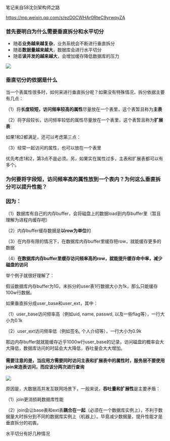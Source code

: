 笔记来自58沈剑架构师之路

https://mp.weixin.qq.com/s/ezD0CWHAr0RteC9yrwqyZA

### 首先要明白为什么需要垂直拆分和水平切分

- 随着**业务越来越复杂**，业务系统会不断进行垂直拆分
- 随着**数据量越来越大**，数据库会进行水平切分
- 随着**读并发的越来越大**，会增加缓存降低数据库的压力

![](https://mmbiz.qpic.cn/mmbiz_png/YrezxckhYOx61W4ylXQwoXTD5aLLbgx68UUdUzuPibT4g1rLt7FFnGLphmq2s9wLExJUE3OahMuMnVZa8lnNibSw/640?wx_fmt=png&tp=webp&wxfrom=5&wx_lazy=1)



### **垂直切分的依据是什么**

当一个表属性很多时，如何来进行垂直拆分呢？如果没有特殊情况，拆分依据主要有几点：

（1）将**长度较短，访问频率较高的属性**尽量放在一个表里，这个表暂且称为**主表**

（2）将字段较长，访问频率较低的属性尽量放在一个表里，这个表暂且称为**扩展表**

如果1和2都满足，还可以考虑第三点：

（3）经常一起访问的属性，也可以放在一个表里

优先考虑1和2，第3点不是必须。另，如果实在属性过多，主表和扩展表都可以有多个。



### 为何要将字段短，访问频率高的属性放到一个表内？为何这么垂直拆分可以提升性能？

### 因为：

（1）数据库有自己的内存buffer，会将磁盘上的数据load到内存buffer里（暂且理解为进程内缓存吧）

（2）内存buffer缓存数据是**以row为单位**的

（3）在内存有限的情况下，在数据库内存buffer里缓存短row，就能缓存更多的数据

（4）**在数据库内存buffer里缓存访问频率高的row，就能提升缓存命中率，减少磁盘的访问**



举个例子就很好理解了：

假设数据库内存buffer为1G，未拆分的user表1行数据大小为1k，那么只能缓存100w行数据。

如果垂直拆分成user_base和user_ext，其中：

（1）user_base访问频率高（例如uid, name, passwd, 以及一些flag等），一行大小为0.1k

（2）user_ext访问频率低（例如签名, 个人介绍等），一行大小为0.9k

那边内存buffer就就能缓存近乎1000w行user_base的记录，访问磁盘的概率会大大降低，数据库访问的时延会大大降低，吞吐量会大大增加。



#### 需要注意的是，当应用方需要同时访问主表和扩展表中的属性时，服务层**不要使用**join来连表访问，而应该分两次进行查询

![](http://mmbiz.qpic.cn/mmbiz_png/YrezxckhYOyyU79QSXViaFGAgCAAicPFW2D40HSAbM0z2wbFU4Ewb8nnngDPO92yWN7EzszBuShAVYdpYwItY6ibA/640?wx_fmt=png&tp=webp&wxfrom=5&wx_lazy=1)

原因是，大数据高并发互联网场景下，一般来说，**吞吐量和扩展性**是主要矛盾：

（1）join更消损耗数据库性能

（2）join会让base表和ext表**耦合在一起**（必须在一个数据库实例上），不利于数据量大时拆分到不同的数据库实例上（机器上）。毕竟减少数据量，提升性能才是垂直拆分的初衷。



水平切分有好几种情况